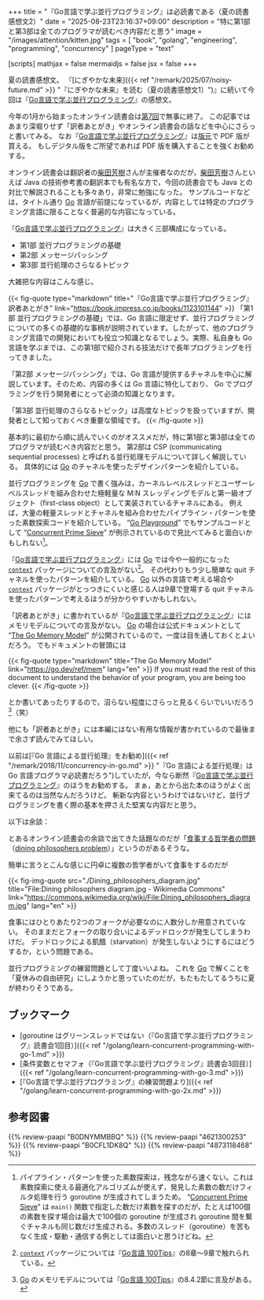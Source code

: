 +++
title = "『Go言語で学ぶ並行プログラミング』は必読書である（夏の読書感想文2）"
date =  "2025-08-23T23:16:37+09:00"
description = "特に第1部と第3部は全てのプログラマが読むべき内容だと思う"
image = "/images/attention/kitten.jpg"
tags = [ "book", "golang", "engineering", "programming", "concurrency" ]
pageType = "text"

[scripts]
  mathjax = false
  mermaidjs = false
  jsx = false
+++

夏の読書感想文。
『[にぎやかな未来]({{< ref "/remark/2025/07/noisy-future.md" >}} "『にぎやかな未来』を読む（夏の読書感想文1）")』に続いて今回は『[Go言語で学ぶ並行プログラミング]』の感想文。

今年の1月から始まったオンライン読書会は[第7回](https://technical-book-reading-2.connpass.com/event/363980/ "第7回『Go言語で学ぶ並行プログラミング』オンライン読書会 - connpass")で無事に終了。
この記事ではあまり深堀りせず「訳者あとがき」やオンライン読書会の話などを中心にさらっと書いてみる。
なお『[Go言語で学ぶ並行プログラミング]』は[版元][Go言語で学ぶ並行プログラミング]で PDF 版が買える。
もしデジタル版をご所望であれば PDF 版を購入することを強くお勧めする。

オンライン読書会は翻訳者の[柴田芳樹]さんが主催者なのだが，[柴田芳樹]さんといえば Java の技術参考書の翻訳本でも有名な方で，今回の読書会でも Java との対比で解説されることも多々あり，非常に勉強になった。
サンプルコードなどは，タイトル通り [Go] 言語が前提になっているが，内容としては特定のプログラミング言語に限ることなく普遍的な内容になっている。

『[Go言語で学ぶ並行プログラミング]』は大きく三部構成になっている。

- 第1部 並行プログラミングの基礎
- 第2部 メッセージパッシング
- 第3部 並行処理のさらなるトピック

大雑把な内容はこんな感じ。

{{< fig-quote type="markdown" title="『Go言語で学ぶ並行プログラミング』訳者あとがき" link="https://book.impress.co.jp/books/1123101144" >}}
「第1部 並行プログラミングの基礎」では、Go 言語に限定せず、並行プログラミングについての多くの基礎的な事柄が説明されています。したがって、他のプログラミング言語での開発においても役立つ知識となるでしょう。実際、私自身も Go 言語を学ぶまでは、この第1部で紹介される技法だけで長年プログラミングを行ってきました。

「第2部 メッセージパッシング」では、Go 言語が提供するチャネルを中心に解説しています。そのため、内容の多くは Go 言語に特化しており、 Go でプログラミングを行う開発者にとって必須の知識となります。

「第3部 並行処理のさらなるトピック」は高度なトピックを扱っていますが、開発者として知っておくべき重要な領域です。
{{< /fig-quote >}}

基本的に最初から順に読んでいくのがオススメだが，特に第1部と第3部は全てのプログラマが読むべき内容だと思う。
第2部は CSP (communicating sequential processes) と呼ばれる並行処理モデルについて詳しく解説している。
具体的には [Go] のチャネルを使ったデザインパターンを紹介している。

並行プログラミングを [Go] で書く強みは，カーネルレベルスレッドとユーザーレベルスレッドを組み合わせた極軽量な M:N スレッディングモデルと第一級オブジェクト（first-class object）として実装されているチャネルにある。
例えば，大量の軽量スレッドとチャネルを組み合わせたパイプライン・パターンを使った素数探索コードを紹介している。
“[Go Playground](https://go.dev/play/ "Go Playground - The Go Programming Language")” でもサンプルコードとして “[Concurrent Prime Sieve](https://go.dev/play/p/iN6HCp_e91p)” が例示されているので見比べてみると面白いかもしれない[^cps1]。

[^cps1]: パイプライン・パターンを使った素数探索は，残念ながら速くない。これは素数探索に使える最適化アルゴリズムが使えず，発見した素数の数だけフィルタ処理を行う goroutine が生成されてしまうため。 “[Concurrent Prime Sieve](https://go.dev/play/p/iN6HCp_e91p)” は `main()` 関数で指定した数だけ素数を探すのだが，たとえば100個の素数を探す場合は最大で100個の goroutine が生成され goroutine 間を繋ぐチャネルも同じ数だけ生成される。多数のスレッド（goroutine）を苦もなく生成・駆動・通信する例としては面白いと思うけどね。

『[Go言語で学ぶ並行プログラミング]』には [Go] では今や一般的になった [`context`] パッケージについての言及がない[^ctx1]。
その代わりもう少し簡単な quit チャネルを使ったパターンを紹介している。
[Go] 以外の言語で考える場合や [`context`] パッケージがとっつきにくいと感じる人は9章で登場する quit チャネルを使ったパターンで考えるほうが分かりやすいかもしれない。

[^ctx1]: [`context`] パッケージについては『[Go言語 100Tips]』の8章〜9章で触れられている。

「訳者あとがき」に書かれているが『[Go言語で学ぶ並行プログラミング]』にはメモリモデルについての言及がない。
[Go] の場合は公式ドキュメントとして “[The Go Memory Model](https://go.dev/ref/mem "The Go Memory Model - The Go Programming Language")” が公開されているので，一度は目を通しておくとよいだろう。
でもドキュメントの冒頭には

{{< fig-quote type="markdown" title="The Go Memory Model" link="https://go.dev/ref/mem" lang="en" >}}
If you must read the rest of this document to understand the behavior of your program, you are being too clever.
{{< /fig-quote >}}

とか書いてあったりするので，沼らない程度にさらっと見るくらいでいいだろう[^mm1]（笑）

[^mm1]: [Go] のメモリモデルについては『[Go言語 100Tips]』の8.4.2節に言及がある。

他にも「訳者あとがき」には本編にはない有用な情報が書かれているので最後まで余さず読んでみてほしい。

以前は[『Go 言語による並行処理』をお勧め]({{< ref "/remark/2018/11/concurrency-in-go.md" >}} "『Go 言語による並行処理』は Go 言語プログラマ必読書だろう")していたが，今なら断然『[Go言語で学ぶ並行プログラミング]』のほうをお勧めする。
まぁ，あとから出た本のほうがよく出来てるのは当然なんだろうけど。
斬新な内容というわけではないけど，並行プログラミングを書く際の基本を押さえた堅実な内容だと思う。

以下は余談：

とあるオンライン読書会の余談で出てきた話題なのだが「[食事する哲学者の問題](https://ja.wikipedia.org/wiki/%E9%A3%9F%E4%BA%8B%E3%81%99%E3%82%8B%E5%93%B2%E5%AD%A6%E8%80%85%E3%81%AE%E5%95%8F%E9%A1%8C "食事する哲学者の問題 - Wikipedia")（[dining philosophers problem](https://en.wikipedia.org/wiki/Dining_philosophers_problem "Dining philosophers problem - Wikipedia")）」というのがあるそうな。

簡単に言うとこんな感じに円卓に複数の哲学者がいて食事をするのだが

{{< fig-img-quote src="./Dining_philosophers_diagram.jpg" title="File:Dining philosophers diagram.jpg - Wikimedia Commons" link="https://commons.wikimedia.org/wiki/File:Dining_philosophers_diagram.jpg" lang="en" >}}

食事にはひとりあたり2つのフォークが必要なのに人数分しか用意されていない。
そのままだとフォークの取り合いによるデッドロックが発生してしまうわけだ。
デッドロックによる飢餓（starvation）が発生しないようにするにはどうするか，という問題である。

並行プログラミングの練習問題として丁度いいよね。
これを [Go] で解くことを「夏休みの自由研究」にしようかと思っていたのだが，もたもたしてるうちに夏が終わりそうである。

## ブックマーク

- [goroutine はグリーンスレッドではない（『Go言語で学ぶ並行プログラミング』読書会1回目）]({{< ref "/golang/learn-concurrent-programming-with-go-1.md" >}})
- [条件変数とセマフォ（『Go言語で学ぶ並行プログラミング』読書会3回目）]({{< ref "/golang/learn-concurrent-programming-with-go-3.md" >}})
- [『Go言語で学ぶ並行プログラミング』の練習問題より]({{< ref "/golang/learn-concurrent-programming-with-go-2x.md" >}})

[Go]: https://go.dev/
[Go言語で学ぶ並行プログラミング]: https://book.impress.co.jp/books/1123101144 "Go言語で学ぶ並行プログラミング　他言語にも適用できる原則とベストプラクティス - インプレスブックス"
[Go言語 100Tips]: https://book.impress.co.jp/books/1122101133 "Go言語 100Tips ありがちなミスを把握し、実装を最適化する - インプレスブックス"
[柴田芳樹]: https://note.com/yoshiki_shibata "柴田 芳樹｜note"
[`context`]: https://pkg.go.dev/context "context package - context - Go Packages"

## 参考図書

{{% review-paapi "B0DNYMMBBQ" %}} <!-- Go言語で学ぶ並行プログラミング -->
{{% review-paapi "4621300253" %}} <!-- プログラミング言語Go -->
{{% review-paapi "B0CFL1DK8Q" %}} <!-- Go言語 100Tips -->
{{% review-paapi "4873118468" %}} <!-- Go言語による並行処理 -->
